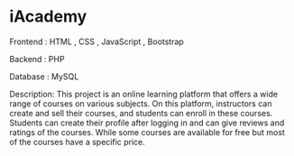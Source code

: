 # iAcademy

Frontend   : HTML , CSS , JavaScript , Bootstrap 

Backend    : PHP 

Database   : MySQL 

Description: This project is an online learning platform that offers a wide range of courses on various subjects. On this platform, instructors can create and sell their courses, and students can enroll in these courses. Students can create their profile after logging in and can give reviews and ratings of the courses. While some courses are available for free but most of the courses have a specific price.
